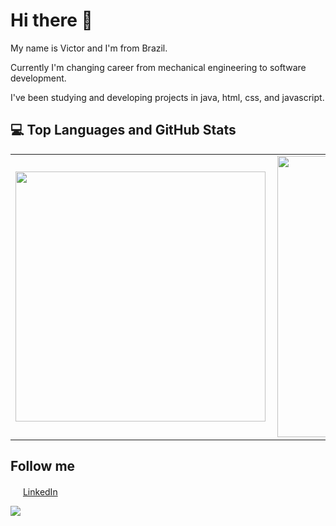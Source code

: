 # Hi there 👋

My name is Victor and I'm from Brazil. 

Currently I'm changing career from mechanical engineering to software development.

I've been studying and developing projects in java, html, css, and javascript. 

## :computer: Top Languages and GitHub Stats 

<center>
<table>
    <tr>
        <td><img width="400px" align="left" src="https://github-readme-stats.vercel.app/api/top-langs/?username=victorloboc&hide=html&layout=compact&theme=buefy" /></td>
        <td><img width="450px" align="left" src="https://github-readme-stats.vercel.app/api?username=victorloboc&theme=buefy"/></td>
    </tr>   
</table>
</center>

## Follow me

<a href="https://www.linkedin.com/in/victorhlcorreia/"><img src="https://github.com/seu_usuário/seu_usuário/linkedin.png" width="16"></img></a> [LinkedIn](https://www.linkedin.com/in/victorhlcorreia/)


![](https://komarev.com/ghpvc/?username=victorloboc&color=blue&style=flat)
